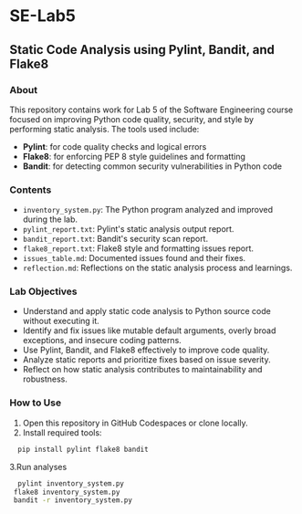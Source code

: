 # SE-Lab5

## Static Code Analysis using Pylint, Bandit, and Flake8

### About
This repository contains work for Lab 5 of the Software Engineering course focused on improving Python code quality, security, and style by performing static analysis. The tools used include:

- **Pylint**: for code quality checks and logical errors
- **Flake8**: for enforcing PEP 8 style guidelines and formatting
- **Bandit**: for detecting common security vulnerabilities in Python code

### Contents
- `inventory_system.py`: The Python program analyzed and improved during the lab.
- `pylint_report.txt`: Pylint's static analysis output report.
- `bandit_report.txt`: Bandit's security scan report.
- `flake8_report.txt`: Flake8 style and formatting issues report.
- `issues_table.md`: Documented issues found and their fixes.
- `reflection.md`: Reflections on the static analysis process and learnings.

### Lab Objectives
- Understand and apply static code analysis to Python source code without executing it.
- Identify and fix issues like mutable default arguments, overly broad exceptions, and insecure coding patterns.
- Use Pylint, Bandit, and Flake8 effectively to improve code quality.
- Analyze static reports and prioritize fixes based on issue severity.
- Reflect on how static analysis contributes to maintainability and robustness.

### How to Use
1. Open this repository in GitHub Codespaces or clone locally.
2. Install required tools:
 ```bash
   pip install pylint flake8 bandit
  ```
3.Run analyses
 ```bash
   pylint inventory_system.py
  flake8 inventory_system.py
  bandit -r inventory_system.py

  ```
   
